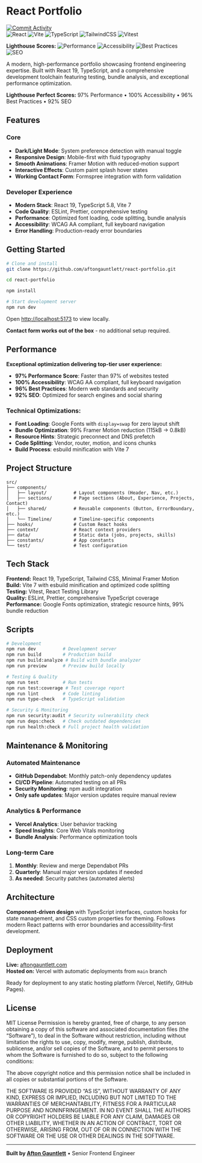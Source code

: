 # React Portfolio

[![Commit Activity](https://img.shields.io/github/commit-activity/m/aftongauntlett/react-portfolio)](https://github.com/aftongauntlett/react-portfolio/commits)  
![React](https://img.shields.io/badge/React_19-61DAFB?style=flat&logo=react&logoColor=black)
![Vite](https://img.shields.io/badge/Vite_7-646CFF?style=flat&logo=vite&logoColor=white)
![TypeScript](https://img.shields.io/badge/TypeScript_5.8-3178C6?style=flat&logo=typescript&logoColor=white)
![TailwindCSS](https://img.shields.io/badge/Tailwind_3.4-38B2AC?style=flat&logo=tailwind-css&logoColor=white)
![Vitest](https://img.shields.io/badge/Vitest-6E9F18?style=flat&logo=vitest&logoColor=white)

**Lighthouse Scores:**
![Performance](https://img.shields.io/badge/Performance-97%25-brightgreen?style=flat&logo=lighthouse)
![Accessibility](https://img.shields.io/badge/Accessibility-100%25-brightgreen?style=flat&logo=lighthouse)
![Best Practices](https://img.shields.io/badge/Best_Practices-96%25-brightgreen?style=flat&logo=lighthouse)
![SEO](https://img.shields.io/badge/SEO-92%25-brightgreen?style=flat&logo=lighthouse)

A modern, high-performance portfolio showcasing frontend engineering expertise. Built with React 19, TypeScript, and a comprehensive development toolchain featuring testing, bundle analysis, and exceptional performance optimization.

**Lighthouse Perfect Scores:** 97% Performance • 100% Accessibility • 96% Best Practices • 92% SEO

## Features

### **Core**

- **Dark/Light Mode**: System preference detection with manual toggle
- **Responsive Design**: Mobile-first with fluid typography
- **Smooth Animations**: Framer Motion with reduced-motion support
- **Interactive Effects**: Custom paint splash hover states
- **Working Contact Form**: Formspree integration with form validation

### **Developer Experience**

- **Modern Stack**: React 19, TypeScript 5.8, Vite 7
- **Code Quality**: ESLint, Prettier, comprehensive testing
- **Performance**: Optimized font loading, code splitting, bundle analysis
- **Accessibility**: WCAG AA compliant, full keyboard navigation
- **Error Handling**: Production-ready error boundaries

## Getting Started

```bash
# Clone and install
git clone https://github.com/aftongauntlett/react-portfolio.git

cd react-portfolio

npm install

# Start development server
npm run dev
```

Open [http://localhost:5173](http://localhost:5173) to view locally.

**Contact form works out of the box** - no additional setup required.

## Performance

**Exceptional optimization delivering top-tier user experience:**

- **97% Performance Score**: Faster than 97% of websites tested
- **100% Accessibility**: WCAG AA compliant, full keyboard navigation
- **96% Best Practices**: Modern web standards and security
- **92% SEO**: Optimized for search engines and social sharing

### **Technical Optimizations:**

- **Font Loading**: Google Fonts with `display=swap` for zero layout shift
- **Bundle Optimization**: 99% Framer Motion reduction (115kB → 0.8kB)
- **Resource Hints**: Strategic preconnect and DNS prefetch
- **Code Splitting**: Vendor, router, motion, and icons chunks
- **Build Process**: esbuild minification with Vite 7

## Project Structure

```
src/
├── components/
│   ├── layout/          # Layout components (Header, Nav, etc.)
│   ├── sections/        # Page sections (About, Experience, Projects, Contact)
│   ├── shared/          # Reusable components (Button, ErrorBoundary, etc.)
│   └── Timeline/        # Timeline-specific components
├── hooks/               # Custom React hooks
├── context/             # React context providers
├── data/                # Static data (jobs, projects, skills)
├── constants/           # App constants
└── test/                # Test configuration
```

## Tech Stack

**Frontend:** React 19, TypeScript, Tailwind CSS, Minimal Framer Motion  
**Build:** Vite 7 with esbuild minification and optimized code splitting  
**Testing:** Vitest, React Testing Library  
**Quality:** ESLint, Prettier, comprehensive TypeScript coverage  
**Performance:** Google Fonts optimization, strategic resource hints, 99% bundle reduction

## Scripts

```bash
# Development
npm run dev          # Development server
npm run build        # Production build
npm run build:analyze # Build with bundle analyzer
npm run preview      # Preview build locally

# Testing & Quality
npm run test         # Run tests
npm run test:coverage # Test coverage report
npm run lint         # Code linting
npm run type-check   # TypeScript validation

# Security & Monitoring
npm run security:audit # Security vulnerability check
npm run deps:check   # Check outdated dependencies
npm run health:check # Full project health validation
```

## Maintenance & Monitoring

### **Automated Maintenance**

- **GitHub Dependabot**: Monthly patch-only dependency updates
- **CI/CD Pipeline**: Automated testing on all PRs
- **Security Monitoring**: npm audit integration
- **Only safe updates**: Major version updates require manual review

### **Analytics & Performance**

- **Vercel Analytics**: User behavior tracking
- **Speed Insights**: Core Web Vitals monitoring
- **Bundle Analysis**: Performance optimization tools

### **Long-term Care**

1. **Monthly**: Review and merge Dependabot PRs
2. **Quarterly**: Manual major version updates if needed
3. **As needed**: Security patches (automated alerts)

## Architecture

**Component-driven design** with TypeScript interfaces, custom hooks for state management, and CSS custom properties for theming. Follows modern React patterns with error boundaries and accessibility-first development.

## Deployment

**Live:** [aftongauntlett.com](https://aftongauntlett.com)  
**Hosted on:** Vercel with automatic deployments from `main` branch

Ready for deployment to any static hosting platform (Vercel, Netlify, GitHub Pages).

## License

MIT License
Permission is hereby granted, free of charge, to any person obtaining a copy of this software and associated documentation files (the “Software”), to deal in the Software without restriction, including without limitation the rights to use, copy, modify, merge, publish, distribute, sublicense, and/or sell copies of the Software, and to permit persons to whom the Software is furnished to do so, subject to the following conditions:

The above copyright notice and this permission notice shall be included in all copies or substantial portions of the Software.

THE SOFTWARE IS PROVIDED “AS IS”, WITHOUT WARRANTY OF ANY KIND, EXPRESS OR IMPLIED, INCLUDING BUT NOT LIMITED TO THE WARRANTIES OF MERCHANTABILITY, FITNESS FOR A PARTICULAR PURPOSE AND NONINFRINGEMENT. IN NO EVENT SHALL THE AUTHORS OR COPYRIGHT HOLDERS BE LIABLE FOR ANY CLAIM, DAMAGES OR OTHER LIABILITY, WHETHER IN AN ACTION OF CONTRACT, TORT OR OTHERWISE, ARISING FROM, OUT OF OR IN CONNECTION WITH THE SOFTWARE OR THE USE OR OTHER DEALINGS IN THE SOFTWARE.

---

**Built by [Afton Gauntlett](https://github.com/aftongauntlett)** • Senior Frontend Engineer
